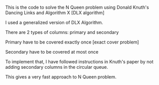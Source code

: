 This is the code to solve the N Queen problem using Donald Knuth's Dancing Links and Algorithm X [DLX algorithm]

I used a generalized version of DLX Algorithm.

There are 2 types of columns: primary and secondary

Primary have to be covered exactly once [exact cover problem]

Secondary have to be covered at most once

To implement that, I have followed instructions in Knuth's paper by not adding secondary columns in the circular queue. 

This gives a very fast approach to N Queen problem.
